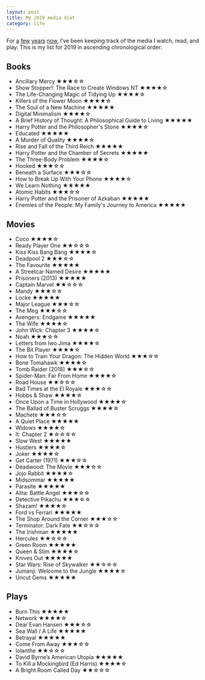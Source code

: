 ```yaml
---
layout: post
title: My 2019 media diet
category: life
---
```

For [a](/blog/2018/01/my-2017-media-diet) [few](/blog/2017/01/media-diet-2016) [years](/blog/2016/01/media-diet-2015/) [now](/blog/2019/01/my-2018-media-diet/), I’ve been keeping track of the media I watch, read, and play. This is my list for 2019 in ascending chronological order:

##  Books
* Ancillary Mercy ★★★☆☆
* Show Stopper!: The Race to Create Windows NT ★★★★☆
* The Life-Changing Magic of Tidying Up ★★★★☆
* Killers of the Flower Moon ★★★★☆
* The Soul of a New Machine ★★★★★
* Digital Minimalism ★★★★☆
* A Brief History of Thought: A Philosophical Guide to Living ★★★★★
* Harry Potter and the Philosopher's Stone ★★★★☆
* Educated ★★★★★
* A Murder of Quality ★★★★☆
* Rise and Fall of the Third Reich ★★★★★
* Harry Potter and the Chamber of Secrets ★★★★★
* The Three-Body Problem ★★★★☆
* Hooked ★★★☆☆
* Beneath a Surface ★★★☆☆
* How to Break Up With Your Phone ★★★★☆
* We Learn Nothing ★★★★★
* Atomic Habits ★★★☆☆
* Harry Potter and the Prisoner of Azkaban ★★★★★
* Enemies of the People: My Family's Journey to America ★★★★★

## Movies
* Coco ★★★★☆
* Ready Player One ★★☆☆☆
* Kiss Kiss Bang Bang ★★★★☆
* Deadpool 2 ★★★☆☆
* The Favourite ★★★★★
* A Streetcar Named Desire ★★★★★
* Prisoners (2013) ★★★★★
* Captain Marvel ★★☆☆☆
* Mandy ★★★☆☆
* Locke ★★★★★
* Major League ★★★☆☆
* The Meg ★★★☆☆
* Avengers: Endgame ★★★★★
* The Wife ★★★★☆
* John Wick: Chapter 3 ★★★★☆
* Noah ★★★☆☆
* Letters from Iwo Jima ★★★★☆
* The Bit Player ★★★★☆
* How to Train Your Dragon: The Hidden World ★★★☆☆
* Bone Tomahawk ★★★★☆
* Tomb Raider (2018) ★★★☆☆
* Spider-Man: Far From Home ★★★★☆
* Road House ★★☆☆☆
* Bad Times at the El Royale ★★★☆☆
* Hobbs & Shaw ★★★★☆
* Once Upon a Time in Hollywood ★★★★☆
* The Ballad of Buster Scruggs ★★★★☆
* Machete ★★★☆☆
* A Quiet Place ★★★★★
* Widows ★★★★☆
* It: Chapter 2 ★☆☆☆☆
* Slow West ★★★★★
* Hustlers ★★★★☆
* Joker ★★★★☆
* Get Carter (1971) ★★★☆☆
* Deadwood: The Movie ★★★☆☆
* Jojo Rabbit ★★★★☆
* Midsommar ★★★★★
* Parasite ★★★★★
* Alita: Battle Angel ★★★☆☆
* Detective Pikachu ★★★☆☆
* Shazam! ★★★★☆
* Ford vs Ferrari ★★★★★
* The Shop Around the Corner ★★★☆☆
* Terminator: Dark Fate ★★☆☆☆
* The Irishman ★★★★★
* Hercules ★★☆☆☆
* Green Room ★★★★★
* Queen & Slim ★★★★☆
* Knives Out ★★★★★
* Star Wars: Rise of Skywalker ★★☆☆☆
* Jumanji: Welcome to the Jungle ★★★★☆
* Uncut Gems ★★★★★

## Plays
* Burn This ★★★★★
* Network ★★★★☆
* Dear Evan Hansen ★★★☆☆
* Sea Wall / A Life ★★★★★
* Betrayal ★★★★★
* Come From Away ★★★☆☆
* Iolanthe ★★☆☆☆
* David Byrne’s American Utopia ★★★★★
* To Kill a Mockingbird (Ed Harris) ★★★★☆
* A Bright Room Called Day ★★☆☆☆